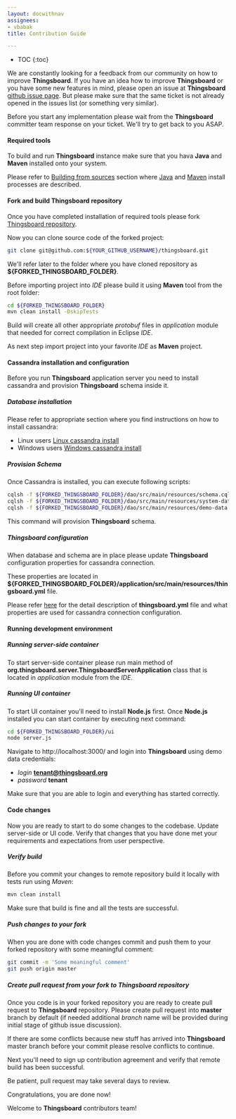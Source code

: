 ```yaml
---
layout: docwithnav
assignees:
- vbabak
title: Contribution Guide

---
```


* TOC
{:toc}

We are constantly looking for a feedback from our community on how to improve **Thingsboard**.
If you have an idea how to improve **Thingsboard** or you have some new features in mind, please open an issue at **Thingsboard** [github issue page](https://github.com/thingsboard/thingsboard/issues).
But please make sure that the same ticket is not already opened in the issues list (or something very similar).

Before you start any implementation please wait from the **Thingsboard** committer team response on your ticket. We'll try to get back to you ASAP.

#### Required tools

To build and run **Thingsboard** instance make sure that you hava **Java** and **Maven** installed onto your system.

Please refer to [Building from sources](/docs/user-guide/install/building-from-source) section where [Java](/docs/user-guide/install/building-from-source/#java) and [Maven](/docs/user-guide/install/building-from-source/#maven) install processes are described.

#### Fork and build Thingsboard repository

Once you have completed installation of required tools please fork [Thingsboard repository](https://github.com/thingsboard/thingsboard).

Now you can clone source code of the forked project:

```bash
git clone git@github.com:${YOUR_GITHUB_USERNAME}/thingsboard.git
```

We'll refer later to the folder where you have cloned repository as **${FORKED_THINGSBOARD_FOLDER}**.

Before importing project into *IDE* please build it using **Maven** tool from the root folder:

```bash
cd ${FORKED_THINGSBOARD_FOLDER}
mvn clean install -DskipTests
```

Build will create all other appropriate *protobuf* files in *application* module that needed for correct compilation in Eclipse *IDE*.

As next step import project into your favorite *IDE* as **Maven** project.

#### Cassandra installation and configuration

Before you run **Thingsboard** application server you need to install cassandra and provision **Thingsboard** schema inside it.

##### Database installation

Please refer to appropriate section where you find instructions on how to install cassandra:

 - Linux users [Linux cassandra install](/docs/user-guide/install/linux/#cassandra)
 - Windows users [Windows cassandra install](/docs/user-guide/install/windows/#cassandra)

##### Provision Schema

Once Cassandra is installed, you can execute following scripts:

```bash
cqlsh -f ${FORKED_THINGSBOARD_FOLDER}/dao/src/main/resources/schema.cql
cqlsh -f ${FORKED_THINGSBOARD_FOLDER}/dao/src/main/resources/system-data.cql
cqlsh -f ${FORKED_THINGSBOARD_FOLDER}/dao/src/main/resources/demo-data.cql
```

This command will provision **Thingsboard** schema.

##### Thingsboard configuration

When database and schema are in place please update **Thingsboard** configuration properties for cassandra connection.

These properties are located in **${FORKED_THINGSBOARD_FOLDER}/application/src/main/resources/thingsboard.yml** file.

Please refer [here](/docs/user-guide/install/config/) for the detail description of **thingsboard.yml** file and what properties are used for cassandra connection configuration.

#### Running development environment

##### Running server-side container

To start server-side container please run main method of **org.thingsboard.server.ThingsboardServerApplication** class that is located in *application* module from the *IDE*.

##### Running UI container

To start UI container you'll need to install **Node.js** first. Once **Node.js** installed you can start container by executing next command:

```bash
cd ${FORKED_THINGSBOARD_FOLDER}/ui
node server.js
```

Navigate to http://localhost:3000/ and login into **Thingsboard** using demo data credentials:

 - *login* **tenant@thingsboard.org**
 - *password* **tenant**

Make sure that you are able to login and everything has started correctly.

#### Code changes

Now you are ready to start to do some changes to the codebase.
Update server-side or UI code.
Verify that changes that you have done met your requirements and expectations from user perspective.

##### Verify build

Before you commit your changes to remote repository build it locally with tests run using *Maven*:

```bash
mvn clean install
```

Make sure that build is fine and all the tests are successful.

##### Push changes to your fork

When you are done with code changes commit and push them to your forked repository with some meaningful comment:

```bash
git commit -m 'Some meaningful comment'
git push origin master
```

##### Create pull request from your fork to Thingsboard repository

Once you code is in your forked repository you are ready to create pull request to **Thingsboard** repository.
Please create pull request into **master** branch by default (if needed additional *branch* name will be provided during initial stage of github issue discussion).

If there are some conflicts because new stuff has arrived into **Thingsboard** master branch before your commit please resolve conflicts to continue.

Next you'll need to sign up contribution agreement and verify that remote build has been successful.

Be patient, pull request may take several days to review.

Congratulations, you are done now!

Welcome to **Thingsboard** contributors team!



